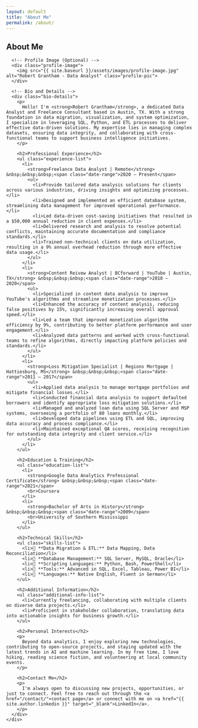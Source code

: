 ```yaml
---
layout: default
title: "About Me"
permalink: /about/
---
```


<!-- About Page Section -->
<section class="about-page-section section">
  <div class="container">
    <h1>About Me</h1>
    <div class="about-content">
      
      <!-- Profile Image (Optional) -->
      <div class="profile-image">
        <img src="{{ site.baseurl }}/assets/images/profile-image.jpg" alt="Robert Grantham - Data Analyst" class="profile-pic">
      </div>

      <!-- Bio and Details -->
      <div class="bio-details">
        <p>
          Hello! I'm <strong>Robert Grantham</strong>, a dedicated Data Analyst and Freelance Consultant based in Austin, TX. With a strong foundation in data migration, visualization, and system optimization, I specialize in leveraging SQL, Python, and ETL processes to deliver effective data-driven solutions. My expertise lies in managing complex datasets, ensuring data integrity, and collaborating with cross-functional teams to support business intelligence initiatives.
        </p>
        
        <h2>Professional Experience</h2>
        <ul class="experience-list">
          <li>
            <strong>Freelance Data Analyst | Remote</strong> &nbsp;&nbsp;&nbsp;<span class="date-range">2020 – Present</span>
            <ul>
              <li>Provide tailored data analysis solutions for clients across various industries, driving insights and optimizing processes.</li>
              <li>Designed and implemented an efficient database system, streamlining data management for improved operational performance.</li>
              <li>Led data-driven cost-saving initiatives that resulted in a $50,000 annual reduction in client expenses.</li>
              <li>Delivered research and analysis to resolve potential conflicts, maintaining accurate documentation and compliance standards.</li>
              <li>Trained non-technical clients on data utilization, resulting in a 9% annual overhead reduction through more effective data usage.</li>
            </ul>
          </li>
          <li>
            <strong>Content Reivew Analyst | BCforward | YouTube | Austin, TX</strong> &nbsp;&nbsp;&nbsp;<span class="date-range">2018 – 2020</span>
            <ul>
              <li>Specialized in content data analysis to improve YouTube's algorithms and streamline monetization processes.</li>
              <li>Enhanced the accuracy of content analysis, reducing false positives by 15%, significantly increasing overall approval speed.</li>
              <li>Led a team that improved monetization algorithm efficiency by 9%, contributing to better platform performance and user engagement.</li>
              <li>Analyzed data patterns and worked with cross-functional teams to refine algorithms, directly impacting platform policies and standards.</li>
            </ul>
          </li>
          <li>
            <strong>Loss Mitigation Specialist | Regions Mortgage | Hattiesburg, MS</strong> &nbsp;&nbsp;&nbsp;<span class="date-range">2011 – 2017</span>
            <ul>
              <li>Applied data analysis to manage mortgage portfolios and mitigate financial losses.</li>
              <li>Conducted financial data analysis to support defaulted borrowers and identify appropriate loss mitigation solutions.</li>
              <li>Managed and analyzed loan data using SQL Server and MSP systems, overseeing a portfolio of 80 loans monthly.</li>
              <li>Developed data pipelines using ETL and SQL, improving data accuracy and process compliance.</li>
              <li>Maintained exceptional QA scores, receiving recognition for outstanding data integrity and client service.</li>
            </ul>
          </li>
        </ul>
        
        <h2>Education & Training</h2>
        <ul class="education-list">
          <li>
            <strong>Google Data Analytics Professional Certificate</strong> &nbsp;&nbsp;&nbsp;<span class="date-range">2021</span>
            <br>Coursera
          </li>
          <li>
            <strong>Bachelor of Arts in History</strong> &nbsp;&nbsp;&nbsp;<span class="date-range">2009</span>
            <br>University of Southern Mississippi
          </li>
        </ul>
        
        <h2>Technical Skills</h2>
        <ul class="skills-list">
          <li>🔹 **Data Migration & ETL:** Data Mapping, Data Reconciliation</li>
          <li>🔹 **Database Management:** SQL Server, MySQL, Oracle</li>
          <li>🔹 **Scripting Languages:** Python, Bash, PowerShell</li>
          <li>🔹 **Tools:** Advanced in SQL, Excel, Tableau, Power BI</li>
          <li>🔹 **Languages:** Native English, Fluent in German</li>
        </ul>
        
        <h2>Additional Information</h2>
        <ul class="additional-info-list">
          <li>Currently freelancing, collaborating with multiple clients on diverse data projects.</li>
          <li>Proficient in stakeholder collaboration, translating data into actionable insights for business growth.</li>
        </ul>
        
        <h2>Personal Interests</h2>
        <p>
          Beyond data analytics, I enjoy exploring new technologies, contributing to open-source projects, and staying updated with the latest trends in AI and machine learning. In my free time, I love hiking, reading science fiction, and volunteering at local community events.
        </p>
        
        <h2>Contact Me</h2>
        <p>
          I'm always open to discussing new projects, opportunities, or just to connect. Feel free to reach out through the <a href="/contact/">contact page</a> or connect with me on <a href="{{ site.author.linkedin }}" target="_blank">LinkedIn</a>.
        </p>
      </div>
    </div>
  </div>
</section>
